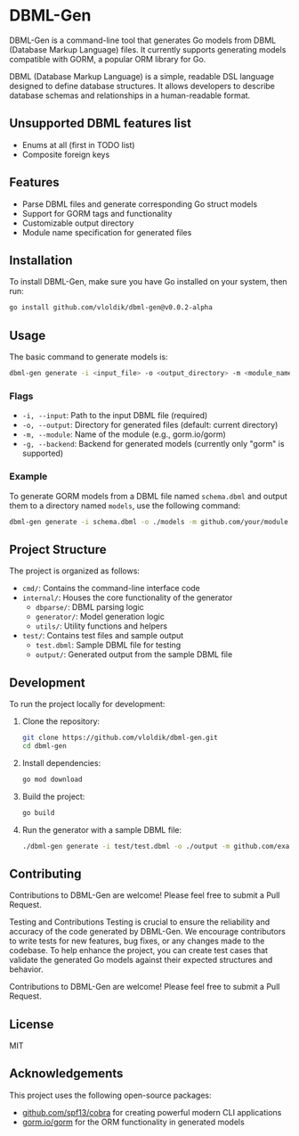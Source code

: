 # DBML-Gen

DBML-Gen is a command-line tool that generates Go models from DBML (Database Markup Language) files. It currently supports generating models compatible with GORM, a popular ORM library for Go.

DBML (Database Markup Language) is a simple, readable DSL language designed to define database structures. It allows developers to describe database schemas and relationships in a human-readable format.

## Unsupported DBML features list
- Enums at all (first in TODO list)
- Composite foreign keys

## Features

- Parse DBML files and generate corresponding Go struct models
- Support for GORM tags and functionality
- Customizable output directory
- Module name specification for generated files

## Installation

To install DBML-Gen, make sure you have Go installed on your system, then run:

```bash
go install github.com/vloldik/dbml-gen@v0.0.2-alpha
```

## Usage

The basic command to generate models is:

```bash
dbml-gen generate -i <input_file> -o <output_directory> -m <module_name> -g <backend>
```

### Flags

- `-i, --input`: Path to the input DBML file (required)
- `-o, --output`: Directory for generated files (default: current directory)
- `-m, --module`: Name of the module (e.g., gorm.io/gorm)
- `-g, --backend`: Backend for generated models (currently only "gorm" is supported)

### Example

To generate GORM models from a DBML file named `schema.dbml` and output them to a directory named `models`, use the following command:

```bash
dbml-gen generate -i schema.dbml -o ./models -m github.com/your/module -g gorm
```

## Project Structure

The project is organized as follows:

- `cmd/`: Contains the command-line interface code
- `internal/`: Houses the core functionality of the generator
  - `dbparse/`: DBML parsing logic
  - `generator/`: Model generation logic
  - `utils/`: Utility functions and helpers
- `test/`: Contains test files and sample output
  - `test.dbml`: Sample DBML file for testing
  - `output/`: Generated output from the sample DBML file

## Development

To run the project locally for development:

1. Clone the repository:
   ```bash
   git clone https://github.com/vloldik/dbml-gen.git
   cd dbml-gen
   ```

2. Install dependencies:
   ```bash
   go mod download
   ```

3. Build the project:
   ```bash
   go build
   ```

4. Run the generator with a sample DBML file:
   ```bash
   ./dbml-gen generate -i test/test.dbml -o ./output -m github.com/example/module -g gorm
   ```

## Contributing

Contributions to DBML-Gen are welcome! Please feel free to submit a Pull Request.

Testing and Contributions
Testing is crucial to ensure the reliability and accuracy of the code generated by DBML-Gen. We encourage contributors to write tests for new features, bug fixes, or any changes made to the codebase. To help enhance the project, you can create test cases that validate the generated Go models against their expected structures and behavior.

Contributions to DBML-Gen are welcome! Please feel free to submit a Pull Request.

## License

MIT

## Acknowledgements

This project uses the following open-source packages:
- [github.com/spf13/cobra](https://github.com/spf13/cobra) for creating powerful modern CLI applications
- [gorm.io/gorm](https://gorm.io/) for the ORM functionality in generated models
